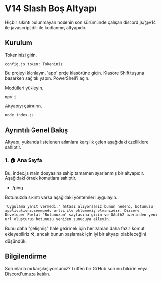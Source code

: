 # V14 Slash Boş Altyapı

Hiçbir sıkıntı bulunmayan nodenin son sürümünde çalışan discord.js/@v14 ile javascript dili ile kodlanmış altyapıdır.

## Kurulum

Tokeninizi girin.

```
config.js token: Tokeniniz
```


Bu projeyi klonlayın, 'app' proje klasörüne gidin. Klasöre Shift tuşuna basarken sağ tık yapın. PowerShell'i açın.

Modülleri yükleyin.

```
npm i
```


Altyapıyı çalıştırın.

```
node index.js
```

## Ayrıntılı Genel Bakış

Altyapı, yukarıda listelenen adımlara karşılık gelen aşağıdaki özelliklere sahiptir.

### 1. 🏠 Ana Sayfa
Bu, index.js main dosyasına sahip tamamen ayarlanmış bir altyapıdır. Aşağıdaki örnek komutlara sahiptir.
- /ping

Botunuzda sıkıntı varsa aşağıdaki yöntemleri uygulayın.

```{tip}
'Uygulama yanıt vermedi.' hatası alıyorsanız bunun nedeni, botunuzu applications.commands urlsi ile eklememiş olmanızdır. Discord Developer Portal "Botunuzun" sayfasına gidin ve OAuth2 üzerinden yeni url oluşturup botunuzu yeniden sunucuya ekleyin.
```

Bunu daha "gelişmiş" hale getirmek için her zaman daha fazla komut ekleyebiliriz 🛠️, ancak bunun başlamak için iyi bir altyapı olabileceğini düşündük.



## Bilgilendirme

Sorunlarla mı karşılaşıyorsunuz? Lütfen bir GitHub sorunu bildirin veya [Discord'umuza](https://discord.gg/ZRC9vssvgG) katılın.
​
